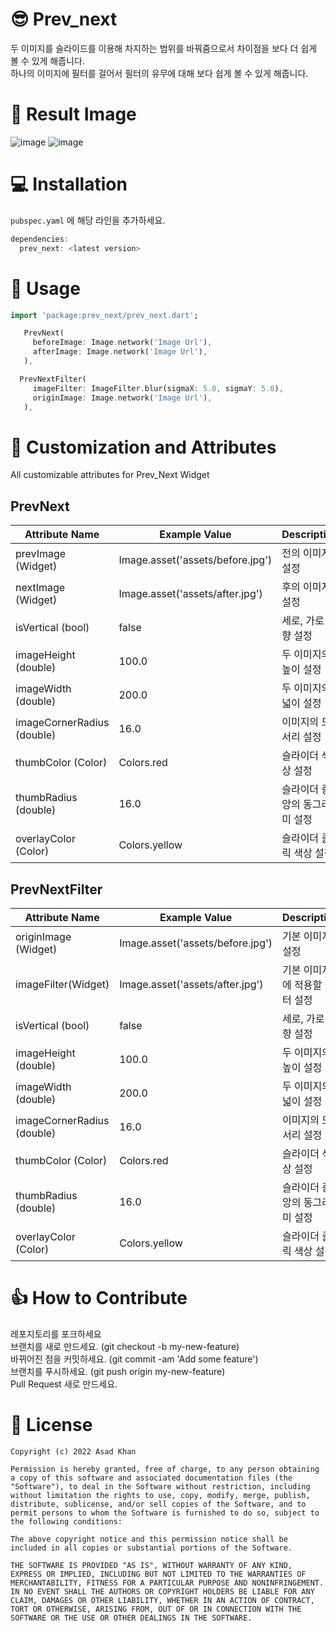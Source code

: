 # 😎 Prev_next
두 이미지를 슬라이드를 이용해 차지하는 범위를 바꿔줌으로서 차이점을 보다 더 쉽게 볼 수 있게 해줍니다. <br>
하나의 이미지에 필터를 걸어서 필터의 유무에 대해 보다 쉽게 볼 수 있게 해줍니다.


# 🎨 Result Image
![image](https://github.com/dbwpghks56/prev_next/assets/43091440/6176066e-ed7a-4420-960c-b0708e1193ca)
![image](https://github.com/dbwpghks56/prev_next/assets/43091440/2407c921-b28f-44aa-920a-80e74b50a53c)


# 💻 Installation 
``` pubspec.yaml ``` 에 해당 라인을 추가하세요.

```dart
dependencies:
  prev_next: <latest version>
```
# 🧤 Usage 
```dart
import 'package:prev_next/prev_next.dart';
```
```dart 
   PrevNext(
     beforeImage: Image.network('Image Url'),
     afterImage: Image.network('Image Url'),
   ),
```
```dart
  PrevNextFilter(
     imageFilter: ImageFilter.blur(sigmaX: 5.0, sigmaY: 5.0),
     originImage: Image.network('Image Url'),
   ),
```
# 🧵 Customization and Attributes 
All customizable attributes for Prev_Next Widget
## PrevNext
|Attribute Name|	Example Value|	Description|
|--------------------| ---------------------|-----------------|
|prevImage (Widget)|Image.asset('assets/before.jpg')|	전의 이미지 설정|
|nextImage (Widget)|	Image.asset('assets/after.jpg')|	후의 이미지 설정|
|isVertical (bool)|	false	|세로, 가로 방향 설정|
|imageHeight (double)	|100.0	|두 이미지의 높이 설정|
|imageWidth (double)	|200.0	|두 이미지의 넓이 설정|
|imageCornerRadius (double)	|16.0	|이미지의 모서리 설정|
|thumbColor (Color)	|Colors.red	|슬라이더 색상 설정|
|thumbRadius (double)|	16.0	|슬라이더 중앙의 동그라미 설정|
|overlayColor (Color)|	Colors.yellow|	슬라이더 클릭 색상 설정|
## PrevNextFilter
|Attribute Name|	Example Value|	Description|
|--------------------| ---------------------|-----------------|
|originImage (Widget)|Image.asset('assets/before.jpg')|	기본 이미지 설정|
|imageFilter(Widget)|	Image.asset('assets/after.jpg')|	기본 이미지에 적용할 필터 설정|
|isVertical (bool)|	false	|세로, 가로 방향 설정|
|imageHeight (double)	|100.0	|두 이미지의 높이 설정|
|imageWidth (double)	|200.0	|두 이미지의 넓이 설정|
|imageCornerRadius (double)	|16.0	|이미지의 모서리 설정|
|thumbColor (Color)	|Colors.red	|슬라이더 색상 설정|
|thumbRadius (double)|	16.0	|슬라이더 중앙의 동그라미 설정|
|overlayColor (Color)|	Colors.yellow|	슬라이더 클릭 색상 설정|

# 👍 How to Contribute 
레포지토리를 포크하세요 <br>
브랜치를 새로 만드세요. (git checkout -b my-new-feature)<br>
바뀌어진 점을 커밋하세요. (git commit -am 'Add some feature')<br>
브랜치를 푸시하세요. (git push origin my-new-feature)<br>
Pull Request 새로 만드세요. <br>

# 📃 License 
```
Copyright (c) 2022 Asad Khan

Permission is hereby granted, free of charge, to any person obtaining a copy of this software and associated documentation files (the "Software"), to deal in the Software without restriction, including without limitation the rights to use, copy, modify, merge, publish, distribute, sublicense, and/or sell copies of the Software, and to permit persons to whom the Software is furnished to do so, subject to the following conditions:

The above copyright notice and this permission notice shall be included in all copies or substantial portions of the Software.

THE SOFTWARE IS PROVIDED "AS IS", WITHOUT WARRANTY OF ANY KIND, EXPRESS OR IMPLIED, INCLUDING BUT NOT LIMITED TO THE WARRANTIES OF MERCHANTABILITY, FITNESS FOR A PARTICULAR PURPOSE AND NONINFRINGEMENT. IN NO EVENT SHALL THE AUTHORS OR COPYRIGHT HOLDERS BE LIABLE FOR ANY CLAIM, DAMAGES OR OTHER LIABILITY, WHETHER IN AN ACTION OF CONTRACT, TORT OR OTHERWISE, ARISING FROM, OUT OF OR IN CONNECTION WITH THE SOFTWARE OR THE USE OR OTHER DEALINGS IN THE SOFTWARE.
```
